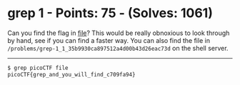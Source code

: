 # grep 1 - Points: 75 - (Solves: 1061)

Can you find the flag in [file][1]? This would be really obnoxious to
look through by hand, see if you can find a faster way.
You can also find the file in
`/problems/grep-1_1_35b9930ca897512a4d00b43d26eac73d` on the shell server.

[1]: https://2018shell2.picoctf.com/static/6d526817c43e36d4c2dec2b4ea997bfe/file

---

```sh
$ grep picoCTF file
picoCTF{grep_and_you_will_find_c709fa94}
```
